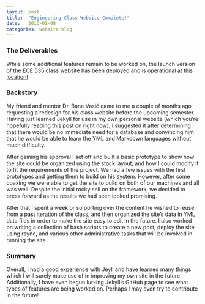 ```yaml
---
layout: post
title:  "Engineering Class Website Complete!"
date:   2016-01-08
categories: website blog
---
```


### The Deliverables

While some additional features remain to be worked on, the launch version of the ECE 535 class website has been deployed and is operational at [this location!](http://www2.engr.arizona.edu/~vasicteach/teaching/ece535a/)

### Backstory

My friend and mentor Dr. Bane Vasić came to me a couple of months ago requesting a redesign for his class website before the upcoming semester. Having just learned Jekyll for use in my own personal website (which you’re hopefully reading this post on right now), I suggested it after determining that there would be no immediate need for a database and convincing him that he would be able to learn the YML and Markdown languages without much difficulty.

After gaining his approval I set off and built a basic prototype to show how the site could be organized using the stock layout, and how I could modify it to fit the requirements of the project. We had a few issues with the first prototypes and getting them to build on his system. However, after some coaxing we were able to get the site to build on both of our machines and all was well. Despite the initial rocky sell on the framework, we decided to press forward as the results we had seen looked promising.

After that I spent a week or so porting over the content he wished to reuse from a past iteration of the class, and then organized the site’s data in YML data files in order to make the site easy to edit in the future. I also worked on writing a collection of bash scripts to create a new post, deploy the site using rsync, and various other administrative tasks that will be involved in running the site.

### Summary

Overall, I had a good experience with Jeyll and have learned many things which I will surely make use of in improving my own site in the future. Additionally, I have even begun lurking Jekyll’s GitHub page to see what types of features are being worked on. Perhaps I may even try to contribute in the future!
